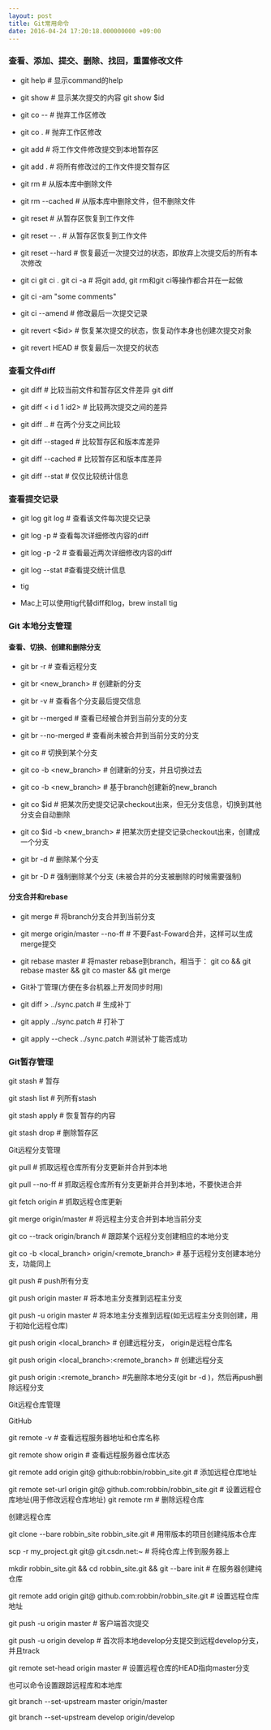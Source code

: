 ```yaml
---
layout: post
title: Git常用命令
date: 2016-04-24 17:20:18.000000000 +09:00
---
```


### 查看、添加、提交、删除、找回，重置修改文件

- git help <command> # 显示command的help

- git show # 显示某次提交的内容 git show $id

- git co -- <file> # 抛弃工作区修改

- git co . # 抛弃工作区修改

- git add <file> # 将工作文件修改提交到本地暂存区

- git add . # 将所有修改过的工作文件提交暂存区

- git rm <file> # 从版本库中删除文件

- git rm <file> --cached # 从版本库中删除文件，但不删除文件

- git reset <file> # 从暂存区恢复到工作文件

- git reset -- . # 从暂存区恢复到工作文件

- git reset --hard # 恢复最近一次提交过的状态，即放弃上次提交后的所有本次修改

- git ci <file> git ci . git ci -a # 将git add, git rm和git ci等操作都合并在一起做　　　　　　　　　　　　　　　　　　　　　　　　　　　　　　　　　　　　

- git ci -am "some comments"

- git ci --amend # 修改最后一次提交记录

- git revert <$id> # 恢复某次提交的状态，恢复动作本身也创建次提交对象

- git revert HEAD # 恢复最后一次提交的状态

### 查看文件diff

- git diff <file> # 比较当前文件和暂存区文件差异 git diff

- git diff <id1><
i
d
1
id2> # 比较两次提交之间的差异

- git diff <branch1>..<branch2> # 在两个分支之间比较

- git diff --staged # 比较暂存区和版本库差异

- git diff --cached # 比较暂存区和版本库差异

- git diff --stat # 仅仅比较统计信息

### 查看提交记录

- git log git log <file> # 查看该文件每次提交记录

- git log -p <file> # 查看每次详细修改内容的diff

- git log -p -2 # 查看最近两次详细修改内容的diff

- git log --stat #查看提交统计信息

- tig

- Mac上可以使用tig代替diff和log，brew install tig

### Git 本地分支管理

#### 查看、切换、创建和删除分支

- git br -r # 查看远程分支

- git br <new_branch> # 创建新的分支

- git br -v # 查看各个分支最后提交信息

- git br --merged # 查看已经被合并到当前分支的分支

- git br --no-merged # 查看尚未被合并到当前分支的分支

- git co <branch> # 切换到某个分支

- git co -b <new_branch> # 创建新的分支，并且切换过去

- git co -b <new_branch> <branch> # 基于branch创建新的new_branch

- git co $id # 把某次历史提交记录checkout出来，但无分支信息，切换到其他分支会自动删除

- git co $id -b <new_branch> # 把某次历史提交记录checkout出来，创建成一个分支

- git br -d <branch> # 删除某个分支

- git br -D <branch> # 强制删除某个分支 (未被合并的分支被删除的时候需要强制)

####  分支合并和rebase

- git merge <branch> # 将branch分支合并到当前分支

- git merge origin/master --no-ff # 不要Fast-Foward合并，这样可以生成merge提交

- git rebase master <branch> # 将master rebase到branch，相当于： git co <branch> && git rebase master && git co master && git merge <branch>

 - Git补丁管理(方便在多台机器上开发同步时用)

- git diff > ../sync.patch # 生成补丁

- git apply ../sync.patch # 打补丁

- git apply --check ../sync.patch #测试补丁能否成功

###  Git暂存管理

git stash # 暂存

git stash list # 列所有stash

git stash apply # 恢复暂存的内容

git stash drop # 删除暂存区

Git远程分支管理

git pull # 抓取远程仓库所有分支更新并合并到本地

git pull --no-ff # 抓取远程仓库所有分支更新并合并到本地，不要快进合并

git fetch origin # 抓取远程仓库更新

git merge origin/master # 将远程主分支合并到本地当前分支

git co --track origin/branch # 跟踪某个远程分支创建相应的本地分支

git co -b <local_branch> origin/<remote_branch> # 基于远程分支创建本地分支，功能同上

git push # push所有分支

git push origin master # 将本地主分支推到远程主分支

git push -u origin master # 将本地主分支推到远程(如无远程主分支则创建，用于初始化远程仓库)

git push origin <local_branch> # 创建远程分支， origin是远程仓库名

git push origin <local_branch>:<remote_branch> # 创建远程分支

git push origin :<remote_branch> #先删除本地分支(git br -d <branch>)，然后再push删除远程分支

Git远程仓库管理

GitHub

git remote -v # 查看远程服务器地址和仓库名称

git remote show origin # 查看远程服务器仓库状态

git remote add origin git@ github:robbin/robbin_site.git # 添加远程仓库地址

git remote set-url origin git@ github.com:robbin/robbin_site.git # 设置远程仓库地址(用于修改远程仓库地址) git remote rm <repository> # 删除远程仓库

创建远程仓库

git clone --bare robbin_site robbin_site.git # 用带版本的项目创建纯版本仓库

scp -r my_project.git git@ git.csdn.net:~ # 将纯仓库上传到服务器上

mkdir robbin_site.git && cd robbin_site.git && git --bare init # 在服务器创建纯仓库

git remote add origin git@ github.com:robbin/robbin_site.git # 设置远程仓库地址

git push -u origin master # 客户端首次提交

git push -u origin develop # 首次将本地develop分支提交到远程develop分支，并且track

git remote set-head origin master # 设置远程仓库的HEAD指向master分支

也可以命令设置跟踪远程库和本地库

git branch --set-upstream master origin/master

git branch --set-upstream develop origin/develop



